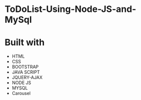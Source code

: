 # ToDoList-Using-Node-JS-and-MySql

# Built with
* HTML
* CSS
* BOOTSTRAP
* JAVA SCRIPT
* JQUERY-AJAX
* NODE JS
* MYSQL
* Carousel
 
